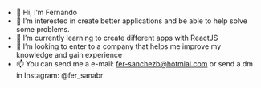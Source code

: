 - 👋 Hi, I’m Fernando
- 👀 I’m interested in create better applications and be able to help solve some problems.
- 🌱 I’m currently learning to create different apps with ReactJS
- 💞️ I’m looking to enter to a company that helps me improve my knowledge and gain experience
- 📫 You can send me a e-mail: fer-sanchezb@hotmial.com or send a dm in Instagram: @fer_sanabr

<!---
fersanbar/fersanbar is a ✨ special ✨ repository because its `README.md` (this file) appears on your GitHub profile.
You can click the Preview link to take a look at your changes.
--->
